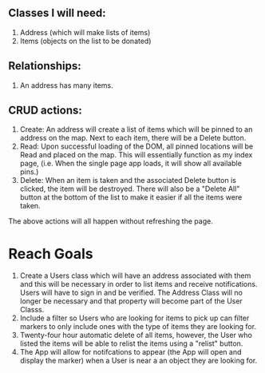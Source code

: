 ## Classes I will need:  

1. Address (which will make lists of items)
2. Items (objects on the list to be donated)

## Relationships:
1.  An address has many items.  

## CRUD actions:
1. Create:  An address will create a list of items which will be pinned to an address on the map.  Next to each item, there will be a Delete button. 
2. Read:  Upon successful loading of the DOM, all pinned locations will be Read and placed on the map.  This will essentially function as my index page, (i.e. When the single page app loads, it will show all available pins.)
3. Delete:  When an item is taken and the associated Delete button is clicked, the item will be destroyed.  There will also be a "Delete All" button at the bottom of the list to make it easier if all the items were taken. 

The above actions will all happen without refreshing the page.

# Reach Goals
1. Create a Users class which will have an address associated with them and this will be necessary in order to list items and receive notifications.  Users will have to sign in and be verified. The Address Class will no longer be necessary and that property will become part of the User Classs. 
2. Include a filter so Users who are looking for items to pick up can filter markers to only include ones with the type of items they are looking for.   
3. Twenty-four hour automatic delete of all items, however,  the User who listed the items will be able to relist the items using a "relist" button.
4. The App will allow for notifcations to appear (the App will open and display the marker) when a User is near a an object they are looking for.